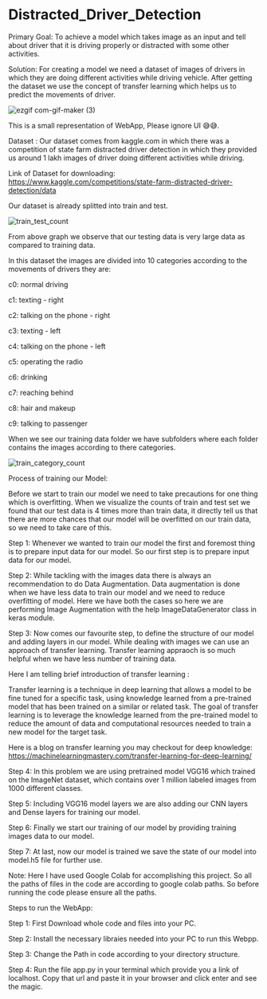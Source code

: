 # Distracted_Driver_Detection
Primary Goal: To achieve a model which takes image as an input and tell about driver that it is driving properly or distracted with some other activities.

Solution: For creating a model we need a dataset of images of drivers in which they are doing different activities while driving vehicle. After getting the dataset we use the concept of transfer learning which helps us to predict the movements of driver.  


![ezgif com-gif-maker (3)](https://user-images.githubusercontent.com/87935713/216521496-6470c69f-1940-4c84-8200-d55f7376be1e.gif)

This is a small representation of WebApp, Please ignore UI 😅😅.

Dataset : Our dataset comes from kaggle.com in which there was a competition of state farm distracted driver detection in which they provided us around 1 lakh images of driver doing different activities while driving.

Link of Dataset for downloading: https://www.kaggle.com/competitions/state-farm-distracted-driver-detection/data


Our dataset is already splitted into train and test.

![train_test_count](https://user-images.githubusercontent.com/87935713/216608467-a2068ecc-3df2-46ed-b12d-1b7b49f5cbc4.png)


From above graph we observe that our testing data is very large data as compared to training data.

In this dataset the images are divided into 10 categories according to the movements of drivers they are:

c0: normal driving

c1: texting - right

c2: talking on the phone - right

c3: texting - left

c4: talking on the phone - left

c5: operating the radio

c6: drinking

c7: reaching behind

c8: hair and makeup

c9: talking to passenger

When we see our training data folder we have subfolders where each folder contains the images according to there categories.

![train_category_count](https://user-images.githubusercontent.com/87935713/216607888-40768bfe-d8c2-464a-9bbe-7b99dcf3b21a.png)

Process of training our Model:

Before we start to train our model we need to take precautions for one thing which is overfitting. When we visualize the counts of train and test set we found that our test data is 4 times more than train data, it directly tell us that there are more chances that our model will be overfitted on our train data, so we need to take care of this.

Step 1: Whenever we wanted to train our model the first and foremost thing is to prepare input data for our model. So our first step is to prepare input data for our model.

Step 2: While tackling with the images data there is always an recommendation to do Data Augmentation. Data augmentation is done when we have less data to train our model and we need to reduce overfitting of model. Here we have both the cases so here we are performing Image Augmentation with the help ImageDataGenerator class in keras module.

Step 3: Now comes our favourite step, to define the structure of our model and adding layers in our model. While dealing with images we can use an approach of transfer learning. Transfer learning appraoch is so much helpful when we have less number of training data.

Here I am telling brief introduction of transfer learning :

Transfer learning is a technique in deep learning that allows a model to be fine
tuned for a specific task, using knowledge learned from a pre-trained model that
has been trained on a similar or related task. The goal of transfer learning is to
leverage the knowledge learned from the pre-trained model to reduce the amount of
data and computational resources needed to train a new model for the target task.

Here is a blog on transfer learning you may checkout for deep knowledge:
https://machinelearningmastery.com/transfer-learning-for-deep-learning/

Step 4: In this problem we are using pretrained model VGG16 which trained on the ImageNet dataset, which contains over 1 million labeled images from 1000 different classes.

Step 5: Including VGG16 model layers we are also adding our CNN layers and Dense layers for training our model.

Step 6: Finally we start our training of our model by providing training images data to our model.

Step 7: At last, now our model is trained we save the state of our model into model.h5 file for further use.

Note: Here I have used Google Colab for accomplishing this project. So all the paths of files in the code are according to google colab paths. So before running the code please ensure all the paths.

Steps to run the WebApp:

Step 1: First Download whole code and files into your PC.

Step 2: Install the necessary libraies needed into your PC to run this Webpp.

Step 3: Change the Path in code according to your directory structure.

Step 4: Run the file app.py in your terminal which provide you a link of localhost. Copy that url and paste it in your browser and click enter and see the magic.


